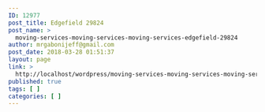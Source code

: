 ```yaml
---
ID: 12977
post_title: Edgefield 29824
post_name: >
  moving-services-moving-services-moving-services-edgefield-29824
author: mrgabonijeff@gmail.com
post_date: 2018-03-28 01:51:37
layout: page
link: >
  http://localhost/wordpress/moving-services-moving-services-moving-services-edgefield-29824/
published: true
tags: [ ]
categories: [ ]
---
```

